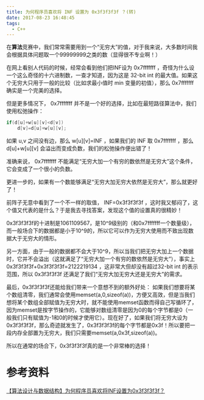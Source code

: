 ```yaml
---
title: 为何程序员喜欢将 INF 设置为 0x3f3f3f3f ？(转)
date: 2017-08-23 16:48:45
tags:
  - C++
---
```

在**算法**竞赛中，我们常常需要用到一个“无穷大”的值，对于我来说，大多数时间我会根据具体问题取一个99999999之类的数（显得很不专业啊！）

在网上看别人代码的时候，经常会看到他们把INF设为 0x7fffffff ，奇怪为什么设一个这么奇怪的十六进制数，一查才知道，因为这是 32-bit int 的最大值。如果这个无穷大只用于一般的比较（比如求最小值时 min 变量的初值），那么 0x7fffffff 确实是一个完美的选择。

但是更多情况下， 0x7fffffff 并不是一个好的选择，比如在最短路径算法中，我们使用松弛操作：

``` c++
if(d[u]+w[u][v]<d[v])
    d[v]=d[u]+w[u][v];
```

如果 u,v 之间没有边，那么 w[u][v]=INF ，如果我们的 INF 取 0x7fffffff ，那么 d[u]+w[u][v] 会溢出而变成负数，我们的松弛操作便出错了！

准确来说， 0x7fffffff 不能满足“无穷大加一个有穷的数依然是无穷大”这个条件，它会变成了一个很小的负数。

更进一步的，如果有一个数能够满足“无穷大加无穷大依然是无穷大”，那么就更好了！

前阵子无意中看到了一个不一样的取值， INF=0x3f3f3f3f ，这时我又郁闷了，这个值又代表的是什么？于是我去寻找答案，发现这个值的设置真的很精妙！

0x3f3f3f3f的十进制是1061109567，是10^9级别的（和0x7fffffff一个数量级），而一般场合下的数据都是小于10^9的，所以它可以作为无穷大使用而不致出现数据大于无穷大的情形。

另一方面，由于一般的数据都不会大于10^9，所以当我们把无穷大加上一个数据时，它并不会溢出（这就满足了“无穷大加一个有穷的数依然是无穷大”），事实上 0x3f3f3f3f+0x3f3f3f3f=2122219134 ，这非常大但却没有超过32-bit int 的表示范围，所以 0x3f3f3f3f 还满足了我们“无穷大加无穷大还是无穷大”的需求。

最后，0x3f3f3f3f还能给我们带来一个意想不到的额外好处：
如果我们想要将某个数组清零，我们通常会使用memset(a,0,sizeof(a))，方便又高效，但是当我们想将某个数组全部赋值为无穷大时，就不能使用memset函数而得自己写循环了，因为memset是按字节操作的，它能够对数组清零是因为0的每个字节都是0（一般我们只有赋值为-1和0的时候才使用它）。现在好了，如果我们将无穷大设为0x3f3f3f3f，那么奇迹就发生了，0x3f3f3f3f的每个字节都是0x3f！所以要把一段内存全部置为无穷大，我们只需要memset(a,0x3f,sizeof(a))。

所以在通常的场合下，0x3f3f3f3f真的是一个非常棒的选择！

# 参考资料

[【算法设计与数据结构】为何程序员喜欢将INF设置为0x3f3f3f3f？](http://blog.csdn.net/jiange_zh/article/details/50198097)